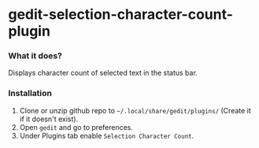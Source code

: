 # gedit-selection-character-count-plugin 

### What it does? 

Displays character count of selected text in the status bar.

### Installation

1. Clone or unzip github repo to `~/.local/share/gedit/plugins/` (Create it if it doesn't exist).
2. Open `gedit` and go to preferences.
3. Under Plugins tab enable `Selection Character Count`.